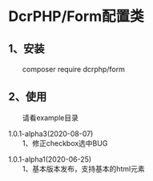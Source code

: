 # DcrPHP/Form配置类

## 1、安装
　　composer require dcrphp/form

## 2、使用
　　请看example目录

1.0.1-alpha3(2020-08-07)  
　　1、修正checkbox选中BUG  

1.0.1-alpha1(2020-06-25)  
　　1、基本版本发布，支持基本的html元素  
